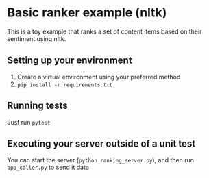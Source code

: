 # Basic ranker example (nltk)

This is a toy example that ranks a set of content items based on their sentiment using nltk.

## Setting up your environment

1. Create a virtual environment using your preferred method
2. `pip install -r requirements.txt`

## Running tests

Just run `pytest`

## Executing your server outside of a unit test

You can start the server (`python ranking_server.py`), and then run `app_caller.py` to send it data
